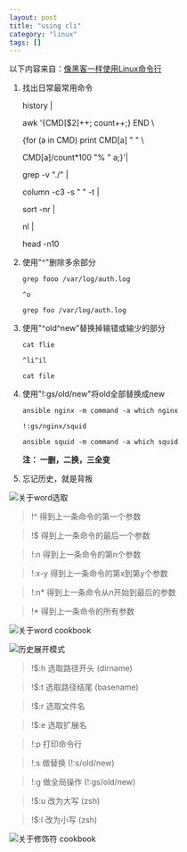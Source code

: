 ```yaml
---
layout: post
title: "using cli"
category: "linux"
tags: []
---
```


以下内容来自：[像黑客一样使用Linux命令行][1]

1. 找出日常最常用命令

	history |

	awk '{CMD[$2]++; count++;} END \
	
	{for (a in CMD) print CMD[a] "  " \
	
	CMD[a]/count\*100 "% " a;}'|

	grep -v "./" |
	
	column -c3 -s " " -t |

	sort -nr |

	nl |

	head -n10

<!-- more -->

2. 使用"^"删除多余部分

	`grep fooo /var/log/auth.log`

	`^o`

	`grep foo /var/log/auth.log`

3. 使用"^old^new"替换掉输错或输少的部分 

	`cat flie`

	`^li^il`

	`cat file`	

4. 使用"!:gs/old/new"将old全部替换成new
	
	`ansible nginx -m command -a which nginx`
	
	`!:gs/nginx/squid`
	
	`ansible squid -m command -a which squid` 

	**注： 一删，二换，三全变**

5. 忘记历史，就是背叛

![关于word选取][4]

> !^  得到上一条命令的第一个参数

> !$  得到上一条命令的最后一个参数

> !:n 得到上一条命令的第n个参数 

> !:x-y 得到上一条命令的第x到第y个参数

> !:n*  得到上一条命令从n开始到最后的参数

> !*  得到上一条命令的所有参数

![关于word cookbook][2]

![历史展开模式][5]

> !$:h 选取路径开头 (dirname)

> !$:t 选取路径结尾 (basename)

> !$:r 选取文件名

> !$:e 选取扩展名

> !:p 打印命令行

> !:s 做替换 (!:s/old/new)

> !:g 做全局操作 (!:gs/old/new)

> !$:u 改为大写 (zsh)

> !$:l 改为小写 (zsh)

![关于修饰符 cookbook][3]







[1]: http://talk.linuxtoy.org/using-cli/#1
[2]: http://7xk6kw.com1.z0.glb.clouddn.com/imgword.png
[3]: http://7xk6kw.com1.z0.glb.clouddn.com/imgmodifier.png
[4]: http://7xk6kw.com1.z0.glb.clouddn.com/imghist-word.png
[5]: http://7xk6kw.com1.z0.glb.clouddn.com/imghist.png

